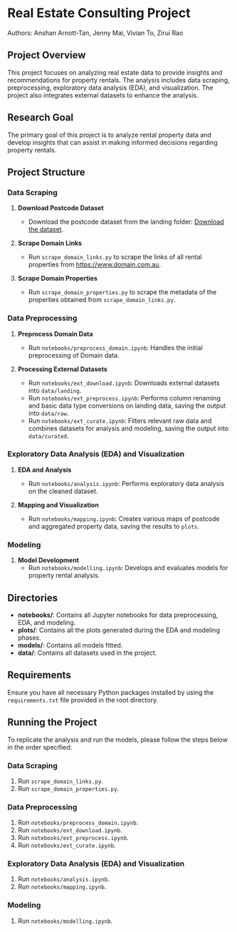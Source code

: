 # Real Estate Consulting Project
Authors: Anshan Arnott-Tan, Jenny Mai, Vivian To, Zirui Rao

## Project Overview
This project focuses on analyzing real estate data to provide insights and recommendations for property rentals. The analysis includes data scraping, preprocessing, exploratory data analysis (EDA), and visualization. The project also integrates external datasets to enhance the analysis.

## Research Goal
The primary goal of this project is to analyze rental property data and develop insights that can assist in making informed decisions regarding property rentals.

## Project Structure

### Data Scraping
1. **Download Postcode Dataset**
   - Download the postcode dataset from the landing folder: [Download the dataset](data/landing/Mel_Metro_Postcodes.csv.csv).

2. **Scrape Domain Links**
   - Run `scrape_domain_links.py` to scrape the links of all rental properties from https://www.domain.com.au.

3. **Scrape Domain Properties**
   - Run `scrape_domain_properties.py` to scrape the metadata of the properties obtained from `scrape_domain_links.py`.

### Data Preprocessing
1. **Preprocess Domain Data**
   - Run `notebooks/preprocess_domain.ipynb`: Handles the initial preprocessing of Domain data.

2. **Processing External Datasets**
   - Run `notebooks/ext_download.ipynb`: Downloads external datasets into `data/landing`.
   - Run `notebooks/ext_preprocess.ipynb`: Performs column renaming and basic data type conversions on landing data, saving the output into `data/raw`.
   - Run `notebooks/ext_curate.ipynb`: Filters relevant raw data and combines datasets for analysis and modeling, saving the output into `data/curated`.

### Exploratory Data Analysis (EDA) and Visualization
1. **EDA and Analysis**
   - Run `notebooks/analysis.ipynb`: Performs exploratory data analysis on the cleaned dataset.

2. **Mapping and Visualization**
   - Run `notebooks/mapping.ipynb`: Creates various maps of postcode and aggregated property data, saving the results to `plots`.

### Modeling
1. **Model Development**
   - Run `notebooks/modelling.ipynb`: Develops and evaluates models for property rental analysis.

## Directories
- **notebooks/**: Contains all Jupyter notebooks for data preprocessing, EDA, and modeling.
- **plots/**: Contains all the plots generated during the EDA and modeling phases.
- **models/**: Contains all models fitted.
- **data/**: Contains all datasets used in the project.

## Requirements
Ensure you have all necessary Python packages installed by using the `requirements.txt` file provided in the root directory.

## Running the Project
To replicate the analysis and run the models, please follow the steps below in the order specified:

### Data Scraping
1. Run `scrape_domain_links.py`.
2. Run `scrape_domain_properties.py`.

### Data Preprocessing
1. Run `notebooks/preprocess_domain.ipynb`.
2. Run `notebooks/ext_download.ipynb`.
3. Run `notebooks/ext_preprocess.ipynb`.
4. Run `notebooks/ext_curate.ipynb`.

### Exploratory Data Analysis (EDA) and Visualization
1. Run `notebooks/analysis.ipynb`.
2. Run `notebooks/mapping.ipynb`.

### Modeling
1. Run `notebooks/modelling.ipynb`.